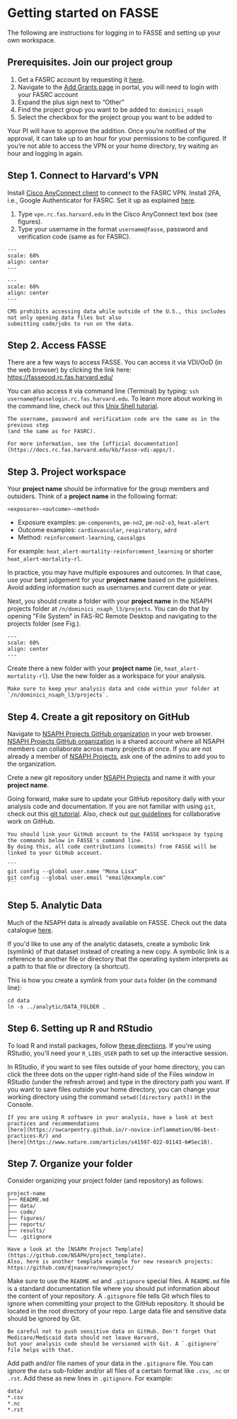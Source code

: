 # Getting started on FASSE

The following are instructions for logging in to FASSE and setting up your own workspace.

## Prerequisites. Join our project group

1. Get a FASRC account by requesting it [here](https://docs.rc.fas.harvard.edu/kb/get-a-fasse-account-and-project-group/).
2. Navigate to the [Add Grants page](https://portal.rc.fas.harvard.edu/request/grants/add) in portal, you will need to login with your FASRC account
3. Expand the plus sign next to “Other”
4. Find the project group you want to be added to: `dominici_nsaph`
5. Select the checkbox for the project group you want to be added to 

Your PI will have to approve the addition.  Once you’re notified of the approval, it can take up to an hour for your permissions to be configured.  If you’re not able to access the VPN or your home directory, try waiting an hour and logging in again.

## Step 1. Connect to Harvard's VPN 

Install [Cisco AnyConnect client](https://vpn.rc.fas.harvard.edu/) to connect to the FASRC VPN. 
Install 2FA, i.e., Google Authenticator for FASRC. Set it up as explained [here](https://docs.rc.fas.harvard.edu/kb/openauth/).

1. Type `vpn.rc.fas.harvard.edu` in the Cisco AnyConnect text box (see figures).
2. Type your username in the format `username@fasse`, password and verification code (same as for FASRC).

```{figure} imgs/fasse_vpn.png
---
scale: 60%
align: center 
---
```

```{figure} imgs/fasse_form.png
---
scale: 60%
align: center 
---
```

```{warning}
CMS prohibits accessing data while outside of the U.S., this includes not only opening data files but also 
submitting code/jobs to run on the data. 
```

## Step 2. Access FASSE 

There are a few ways to access FASSE. You can access it via VDI/OoD (in the web browser) by clicking the link here:
https://fasseood.rc.fas.harvard.edu/ 

You can also access it via command line (Terminal) by typing: `ssh username@fasselogin.rc.fas.harvard.edu`. 
To learn more about working in the command line, check out this [Unix Shell tutorial](https://swcarpentry.github.io/shell-novice/).

```{note}
The username, password and verification code are the same as in the previous step 
(and the same as for FASRC).
```

```{tip}
For more information, see the [official documentation](https://docs.rc.fas.harvard.edu/kb/fasse-vdi-apps/).
```

## Step 3. Project workspace

Your **project name** should be informative for the group members and outsiders. 
Think of a **project name** in the following format:

```
<exposure>-<outcome>-<method>
```

- Exposure examples: `pm-components`, `pm-no2`, `pm-no2-o3`, `heat-alert`
- Outcome examples: `cardiovascular`, `respiratory`, `adrd`
- Method: `reinforcement-learning`, `causalgps` 

For example: `heat_alert-mortality-reinforcement_learning` or shorter `heat_alert-mortality-rl`.

In practice, you may have multiple exposures and outcomes. 
In that case, use your best judgement for your **project name** based on the guidelines. 
Avoid adding information such as usernames and current date or year.

Next, you should create a folder with your **project name** in the NSAPH projects folder at `/n/dominici_nsaph_l3/projects`.
You can do that by opening "File System" in FAS-RC Remote Desktop and navigating to the projects folder (see Fig.).

```{figure} imgs/img_1.png
---
scale: 60%
align: center 
---
```

Create there a new folder with your **project name** (ie, `heat_alert-mortality-rl`). 
Use the new folder as a workspace for your analysis.

```{note}
Make sure to keep your analysis data and code within your folder at `/n/dominici_nsaph_l3/projects`.
```

## Step 4. Create a git repository on GitHub

Navigate to [NSAPH Projects GitHub organization](https://github.com/NSAPH-Projects) in your web browser.
[NSAPH Projects GitHub organization](https://github.com/NSAPH-Projects) is a shared account where all NSAPH members 
can collaborate across many projects at once. If you are not already a member of 
[NSAPH Projects](https://github.com/NSAPH-Projects), ask one of the admins to add you to the organization.

Crete a new git repository under [NSAPH Projects](https://github.com/NSAPH-Projects) and name it with 
your **project name**.

Going forward, make sure to update your GitHub repository daily with your analysis code and documentation.
If you are not familiar with using `git`, check out this [git tutorial](https://swcarpentry.github.io/git-novice/). 
Also, check out [our guidelines](https://nsaph.info/contributing.html) for collaborative work on GitHub.

````{note}
You should link your GitHub account to the FASSE workspace by typing the commands below in FASSE's command line. 
By doing this, all code contributions (commits) from FASSE will be linked to your GitHub account.

```
git config --global user.name "Mona Lisa"
git config --global user.email "email@example.com"
```
````

## Step 5. Analytic Data

Much of the NSAPH data is already available on FASSE. 
Check out the data catalogue [here](https://nsaph.info/analytic.html).

If you'd like to use any of the analytic datasets, create a symbolic link (symlink) of that dataset instead 
of creating a new copy. A symbolic link is a reference to another file or directory that the 
operating system interprets as a path to that file or directory (a shortcut).

This is how you create a symlink from your `data` folder (in the command line):

```
cd data
ln -s ../analytic/DATA_FOLDER .
```

## Step 6. Setting up R and RStudio

To load R and install packages, follow [these directions](https://docs.rc.fas.harvard.edu/kb/r-packages/). 
If you're using RStudio, you'll need your `R_LIBS_USER` path to set up the interactive session.

In RStudio, if you want to see files outside of your home directory, you can click the three dots 
on the upper right-hand side of the Files window in RStudio (under the refresh arrow) and type 
in the directory path you want. If you want to save files outside your home directory, you can change 
your working directory using the command `setwd([directory path])` in the Console.

```{tip}
If you are using R software in your analysis, have a look at best practices and recommendations 
[here](https://swcarpentry.github.io/r-novice-inflammation/06-best-practices-R/) and 
[here](https://www.nature.com/articles/s41597-022-01143-6#Sec18).
```

## Step 7. Organize your folder

Consider organizing your project folder (and repository) as follows:

```
project-name
├── README.md
├── data/
├── code/
├── figures/
├── reports/
├── results/
└── .gitignore
```

```{tip}
Have a look at the [NSAPH Project Template](https://github.com/NSAPH/project_template). 
Also, here is another template example for new research projects: https://github.com/djnavarro/newproject/
```

Make sure to use the `README.md` and `.gitignore` special files. A `README.md` file is a standard documentation file where you should put information about the content of your 
repository. A `.gitignore` file tells Git which files to ignore when committing your project to the GitHub 
repository. It should be located in the root directory of your repo. Large data file and sensitive data should be 
ignored by Git.

```{warning}
Be careful not to push sensitive data on GitHub. Don't forget that Medicare/Medicaid data should not leave Harvard, 
but your analysis code should be versioned with Git. A `.gitignore` file helps with that.
```

Add path and/or file names of your data in the `.gitignore` file. You can ignore the `data` sub-folder and/or 
all files of a certain format like `.csv`, `.nc` or `.rst`. Add these as new lines in `.gitignore`. For example:

```
data/
*.csv 
*.nc
*.rst
```
